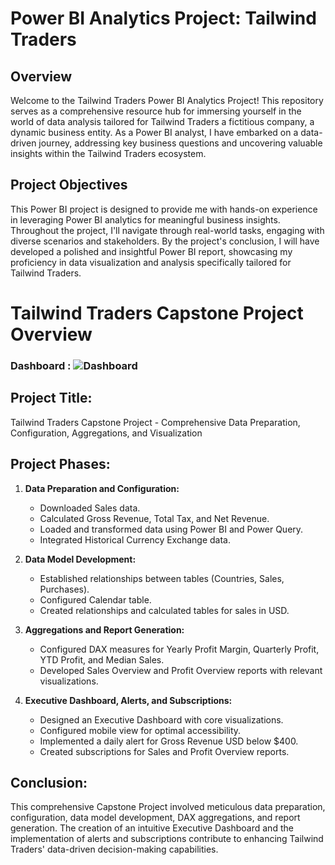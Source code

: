 # Power BI Analytics Project: Tailwind Traders

## Overview
Welcome to the Tailwind Traders Power BI Analytics Project! This repository serves as a comprehensive resource hub for immersing yourself in the world of data analysis tailored for Tailwind Traders a fictitious company, a dynamic business entity. As a Power BI analyst, I have embarked on a data-driven journey, addressing key business questions and uncovering valuable insights within the Tailwind Traders ecosystem.

## Project Objectives
This Power BI project is designed to provide me with hands-on experience in leveraging Power BI analytics for meaningful business insights. Throughout the project, I'll navigate through real-world tasks, engaging with diverse scenarios and stakeholders. By the project's conclusion, I will have developed a polished and insightful Power BI report, showcasing my proficiency in data visualization and analysis specifically tailored for Tailwind Traders.


# Tailwind Traders Capstone Project Overview
### Dashboard : ![Dashboard](https://github.com/AshishLakkapatri/Power-BI-Report-and-Dashboard-Project/assets/69083448/e23731ce-016f-44b6-b26a-de97c0d5d855)

## Project Title:
Tailwind Traders Capstone Project - Comprehensive Data Preparation, Configuration, Aggregations, and Visualization

## Project Phases:

1. **Data Preparation and Configuration:**
   - Downloaded Sales data.
   - Calculated Gross Revenue, Total Tax, and Net Revenue.
   - Loaded and transformed data using Power BI and Power Query.
   - Integrated Historical Currency Exchange data.

2. **Data Model Development:**
   - Established relationships between tables (Countries, Sales, Purchases).
   - Configured Calendar table.
   - Created relationships and calculated tables for sales in USD.

3. **Aggregations and Report Generation:**
   - Configured DAX measures for Yearly Profit Margin, Quarterly Profit, YTD Profit, and Median Sales.
   - Developed Sales Overview and Profit Overview reports with relevant visualizations.

4. **Executive Dashboard, Alerts, and Subscriptions:**
   - Designed an Executive Dashboard with core visualizations.
   - Configured mobile view for optimal accessibility.
   - Implemented a daily alert for Gross Revenue USD below $400.
   - Created subscriptions for Sales and Profit Overview reports.

## Conclusion:
This comprehensive Capstone Project involved meticulous data preparation, configuration, data model development, DAX aggregations, and report generation. The creation of an intuitive Executive Dashboard and the implementation of alerts and subscriptions contribute to enhancing Tailwind Traders' data-driven decision-making capabilities.

